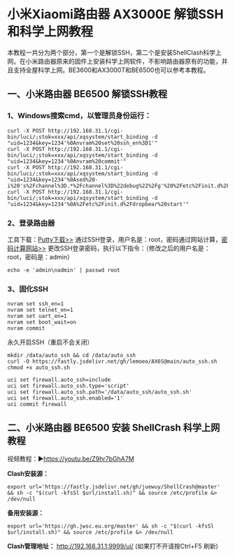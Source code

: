 # 小米Xiaomi路由器 AX3000E 解锁SSH和科学上网教程
本教程一共分为两个部分，第一个是解锁SSH，第二个是安装ShellClash科学上网。在小米路由器原来的固件上安装科学上网软件，不影响路由器原有的功能，并且支持全屋科学上网。BE3600和AX3000T和BE6500也可以参考本教程。

## 一、小米路由器 BE6500 解锁SSH教程

### 1、Windows搜索cmd，以管理员身份运行：

    curl -X POST http://192.168.31.1/cgi-bin/luci/;stok=xxx/api/xqsystem/start_binding -d "uid=1234&key=1234'%0Anvram%20set%20ssh_en%3D1'"
    curl -X POST http://192.168.31.1/cgi-bin/luci/;stok=xxx/api/xqsystem/start_binding -d "uid=1234&key=1234'%0Anvram%20commit'"
    curl -X POST http://192.168.31.1/cgi-bin/luci/;stok=xxx/api/xqsystem/start_binding -d "uid=1234&key=1234'%0Ased%20-i%20's%2Fchannel%3D.*%2Fchannel%3D%22debug%22%2Fg'%20%2Fetc%2Finit.d%2Fdropbear'"
    curl -X POST http://192.168.31.1/cgi-bin/luci/;stok=xxx/api/xqsystem/start_binding -d "uid=1234&key=1234'%0A%2Fetc%2Finit.d%2Fdropbear%20start'"

### 2、登录路由器
工具下载：[Putty下载>>](https://github.com/kjqq/AX3000E/releases/download/rom/putty.zip)
通过SSH登录，用户名是：root，密码通过网站计算，[密码计算网站>>](https://miwifi.dev/ssh)
更改SSH登录密码，执行以下指令：（修改之后的用户名是：root，密码是：admin）

    echo -e 'admin\nadmin' | passwd root

### 3、固化SSH

    nvram set ssh_en=1
    nvram set telnet_en=1
    nvram set uart_en=1
    nvram set boot_wait=on
    nvram commit

永久开启SSH（重启不会关闭）

    mkdir /data/auto_ssh && cd /data/auto_ssh
    curl -O https://fastly.jsdelivr.net/gh/lemoeo/AX6S@main/auto_ssh.sh
    chmod +x auto_ssh.sh

    uci set firewall.auto_ssh=include
    uci set firewall.auto_ssh.type='script'
    uci set firewall.auto_ssh.path='/data/auto_ssh/auto_ssh.sh'
    uci set firewall.auto_ssh.enabled='1'
    uci commit firewall

## 二、小米路由器 BE6500 安装 ShellCrash 科学上网教程
视频教程：▶https://youtu.be/Z9hr7bGhA7M

**Clash安装源：**

    export url='https://fastly.jsdelivr.net/gh/juewuy/ShellCrash@master' && sh -c "$(curl -kfsSl $url/install.sh)" && source /etc/profile &> /dev/null

**备用安装源：**

    export url='https://gh.jwsc.eu.org/master' && sh -c "$(curl -kfsSl $url/install.sh)" && source /etc/profile &> /dev/null

**Clash管理地址：** http://192.168.31.1:9999/ui/ (如果打不开请按Ctrl+F5 刷新)

